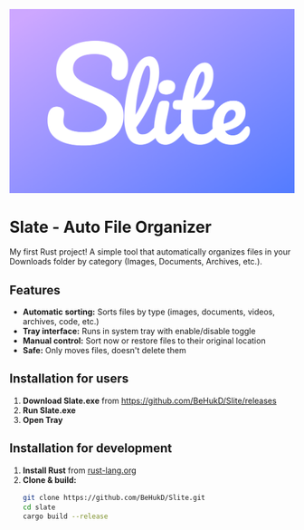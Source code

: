 ![Logo](resource/logo.png)

# Slate - Auto File Organizer

My first Rust project! A simple tool that automatically organizes files in your Downloads folder by category (Images, Documents, Archives, etc.).

## Features

- **Automatic sorting:** Sorts files by type (images, documents, videos, archives, code, etc.)
- **Tray interface:** Runs in system tray with enable/disable toggle
- **Manual control:** Sort now or restore files to their original location
- **Safe:** Only moves files, doesn't delete them

## Installation for users

1. **Download Slate.exe** from https://github.com/BeHukD/Slite/releases
2. **Run Slate.exe**
3. **Open Tray**

## Installation for development

1. **Install Rust** from [rust-lang.org](https://rust-lang.org)
2. **Clone & build:**
   ```bash
   git clone https://github.com/BeHukD/Slite.git
   cd slate
   cargo build --release